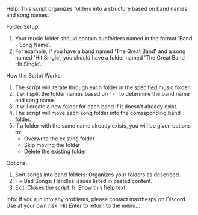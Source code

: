 Help:
This script organizes folders into a structure based on band names and song names.

Folder Setup:
1. Your music folder should contain subfolders named in the format 'Band - Song Name'.
2. For example, if you have a band named 'The Great Band' and a song named 'Hit Single',
   you should have a folder named 'The Great Band - Hit Single'.

How the Script Works:
1. The script will iterate through each folder in the specified music folder.
2. It will split the folder names based on ' - ' to determine the band name and song name.
3. It will create a new folder for each band if it doesn't already exist.
4. The script will move each song folder into the corresponding band folder.
5. If a folder with the same name already exists, you will be given options to:
   - Overwrite the existing folder
   - Skip moving the folder
   - Delete the existing folder

Options:
1. Sort songs into band folders: Organizes your folders as described.
2. Fix Bad Songs: Handles issues listed in pasted content.
3. Exit: Closes the script.
h: Show this help text.

Info:
If you run into any problems, please contact maxthespy on Discord.
Use at your own risk.
Hit Enter to return to the menu...
